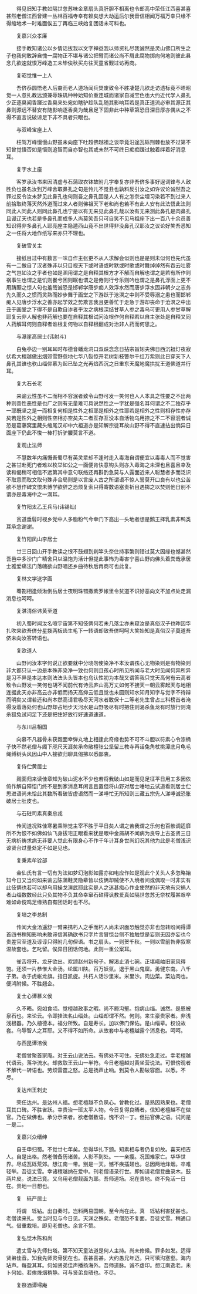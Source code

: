 <!-- { "loadSidebar": true } -->
　　得见旧知手教如隔世忽苏味金章扇头真肝胆不相离也令郎高中荣任江西喜甚喜甚然老僧江西曾建一丛林百福寺幸有赖矣想大劫运后尔我音信相闻万福万幸只缘不得缩地术一时难面俟五丁再临三峡始复团话未可料也。

　　复嘉兴众孝廉

　　接手教知诸公以乡情话拔我以文字禅益我以师资礼尽我诚然是灵山佛口所生之子也我何敢辞自愧一腐物正不堪与诸公把臂而诸公尚不屑此腐物掷向何地则彼此县念几欲速就恨万峰造工未毕俟秋买舟往天童省觐过访再商。

　　复昭觉惟一上人

　　吾侪忝圆悟老人后裔而老人道场闻兵燹废致令不胜凄楚几欲走访遗标竟不晤昭觉一人忽扎教远颁兼辱珠玑种种始知价重连城而诸家自减宝色也大约近代学人鼻孔少正逐臭闻香蹉过香臭来处宛如瞎驴趁队乱随其影响耳若是真正道流必审其源正其鼻则源远不替安有随影响逐香臭为哉且足下固非此中种草第恐日深日厚亦偶从之不得不直言说破谅足下非不具者只眼也。

　　与双峰宝座上人

　　枉驾万峰慢慢山野虽未向座下吐超佛越祖之谈毕竟沿途瓦砾荆棘也放不过第不知曾觉悟否如是悟则追智而自亦智也其或未然不可终日痴痴蹉过触着绊着好消息耳。

　　复字水上座

　　客岁承汝书来因清虚与石蒲取衣钵故附几字奉复亦非吾侪多事好逞词锋与人敌胜负也虽名汝到万峰舍取鼻孔之句是怜儿不觉丑也孰料反引汝之如许议论诚然吾之罪过反令汝未梦见此鼻孔也何则吾之鼻孔固是人人有之怎奈尘埋习染若不到过来人前拾取终落天然外道而过来人者则佛祖天下老和尚也若不有此人安有此法悟此法则同此人同此人则同此鼻孔也宁是以有无来见此鼻孔哉以汝有无来测此鼻孔是肉鼻孔且谩辽天也若是多鼻孔而成多人尚莫笑吾只可自笑不见马祖座下出一百八十余员善知识得非多鼻孔人耶亮座主隐遁西山竟不出世得非没鼻孔汉耶汝之议论好笑吾悉知之一任将大地作纸写来亦只不理也。

　　复破雪关主

　　接纸目过中有数言一味自作主张更不从人求解会似则也是是则未似何也先代虽有一二做自了汉者殊非以只目视天下或时语或时默或时歌或时舞绰绰然有吞云吐雾之气岂如汝之乎者也如是溷用谓之是自释其根方才不解而自解也谓之是若有所作则祸事生也谓之是饥则餐兮困则眠也谓之是倦则行兮乐则吟也谓之是鼻孔浮面上更不用踌蹰之惊人句也羞哉诚恐是邯郸学唐步痴人效浮水然而唐步浮水固非朝夕之志务先久而久之惯而灵熟而妙步舞于画堂之下游跃于沧溟之中则不受辱溺之患也而邯郸痴人见唐步浮水之善亦起学效之势欺言我且更善忙于走急于游却丧命于沧溟之中出丑于画堂之下得不是自欺自诈者乎汝之病根深结甘草人参之毒乌可更用人参甘草解耶复云非人解也非药解也要在自释其根试问汝根作何自释若以自主张处是自释又同人药解耳何则自释者谁根复何物以自释根翻成对治非人药而何思之。

　　与瀑崖高居士(讳射斗)

　　白兔亭边一别耳耳时布德音蟠龙洞口双趺念念日拈宗旨矧夫佛日西沉祖灯夜寂伏希大檀越傲出烟郊雪野忽地七华八裂惊开老树新枝瞥尔千红万紫则此日穿天下人鼻孔其谁也欤山缁仰慕为起已坠之光再焰西沉之日重东天魔地魔拱扰王道佛道并行耳。

　　复大石长老

　　来谕云性虽不二而相不容泯者致令山野可发一笑何也人人本具之性要之不出两种则善性恶性是也广之则有无量难可具说然性之一字犹是强名耳何谓之不二独存乎一耶既坚之是一而相复何相是性外之相耶是相外之性耶若是相外之性则相存性亦存矣若是性外之相则性空相亦空矣夫二者互存互没本自活物乌用捺之不二不容泯者诚恐是葛藤窝里藏头缩尾汉却中六祖道亦是知解宗徒耳故山野不得不直速拈出倘异日面座下仍此不悛一棒打折驴腰莫言不道。

　　复观止法师

　　不慧数年内痛慨吾蜀尽有英灵辈却不逢时走入毒海自谓便宜以毒毒人而不觉害之甚甘赴死门者难以枚举如公之一面便肯快意钩头则亦入毒海之未深也且喜且幸及读和偈稍可相信不远第其中意句联络还再斟酌急莫与人露面近来人聪慧者多而泛识不取意而取文取句殊非合局则是以言废人古之所谓语不惊人誓莫开口良有以也公苦欲不慧作碑文恨未博学欲辞之恐烦复索只得寄数语塞责祈目遇掷之以焚则他日别不谓亦是毒海中之一滴耳。

　　复竹阳太乙王兵马(讳锡灿)

　　贫道垂髫时视乡党中人多脂粉气今幸门下高出一头地者想是鹅王择乳素非鸭类耳承念谢谢。

　　复竹阳凤山李居士

　　廿三日回山开手教读之恨不鼓翅到刹竿头奈住持事繁则错过莫大因缘也憾甚然吾邑中多沙门广精舍只以温饱为活计但提此事怖为毒害宁喜山野向佛头着粪哉承居士雅爱痛法门落魄欲山野唱还乡曲待秋后再商可也此复。

　　复林文学送字画

　　蓦劄相逢倾湫倒岳居士夜明珠错撒紫罗帐里令贫道不识好恶向文不加点处走漏消息也呵呵。

　　复湛清俗讳黄至道

　　初入蜀时闻汝名喧宇宙第不知伎俩何若未几落尘亦未窥汝是真俗汉子也昨因华扎吹来欲吾侪分星拨两板齿生毛下一转语却致吾侪呵呵大笑始知是真俗汉子莫道吾侪未向汝答转语也。

　　复欧道人

　　山野问汝本字何说正欲要就中分晓勿使染净不本汝谓孩心无物染则是有物染则非大都只认一边是本殊非染净一致也何则且孩心时所见所闻与老大时见闻何异所异是习不异是本达本则法法头头皆本也乌认性初为本哉又谓答我只觉天高何有云高者致令山野发一笑何也胡不闻前代有诗云庐山高万丈如何不接天一朝云雾起天与地相连据此天亦非高云亦非低而扬天高抑云低且觉也未圆则知水知月知字与觉字不待辩而明矣又谓若还和尚本然高请君吸尽天河水者敢保十二等老先生曾占三科榜首者淹得没着落处何也山野却占地步天河水是山野吸尽有时把住则渴杀鱼龙有时放行则淹杀狐兔试问足下还是把住好放行好速道速道。

　　与东川吕相国

　　向慕不凡器骨未获觌面幸弹丸地上相逢此奇缘也势不可不斗胆以符素心令漆桶子快不然老僧与阁下咫尺天涯矣承命敝檀张公坚留三教寺再话兔角杖挑潭底月龟毛绳缚树头风因山中人接欲归聊具偈拂以悉鄙衷。

　　复侍伫黄居士

　　觌面归来读佳章知为破山泥水不少也若将我破山如是而见足征平日用工多因依倚作解自障悟门终不是到家消息耳闲言且置但将山野对居士唾地云试道看则居士伫思进语尚未恰此其数所看破皆虚语然而一涕唾忙无所知则三藏五宗先人涕唾诚恐胀破居士肚皮也。

　　与石砫司素真秦总戎

　　传闻道况殊佳寒暑乘隙觉主宰不胜于平日矣人谓之苦我谓之乐何也百骸调适靡所不为恨不如佛如仙飞身拔宅正眼看来犹是眼中金屑胡不闻病为良导上古圣贤三日无病祈祷求病无非要人觉此有限身心不作千年计耳身世尚幻况其他为此是老僧浅识谅贤台过量处定不如是见也。

　　复秉素牟铨部

　　金仙氏有言一切有为法如梦幻泡影如露亦如电应作如是观此个关头人多忽略始知今日又当何如来谕云陈蒲鞋灵隐辈皆以伎俩却贼使不入境者间或偶取一时非实有此伎俩也若可以却乌用操戈演武耶此实是人之迷甚痴心作业使然的非天地有灾祸人者山缁数数经此只负其物不负其命幸窜石砫得讽教爱真如隔世忽苏无奈杖履甚艰卒难如命傥鸡足缘熟自有团话时也不尽。

　　复培之李总制

　　传闻大金汤遥舒一臂来携朽人之手而朽人尚未识面恐触觉亦非也忽转盼间得谭首四书稍知影响未敢谛信其确欲书只字片言冒惊台侧不独触觉是妄则无因亦妄也今贵差官至道及谆谆只得附几句俚语。书之扇头。一则贺千秋。一则以雪前咎非叙寒温故套也。乞叱留。俟异日团话何地。此则一重公案耳。

　　雀舌将开。龙牙欲出。欢颂赵州新句子。解渴止消七碗。正堪峨岫旧家风得饱。还须一片恭惟大金汤。纶属川陕。百万妖氛。退于黑山鬼窟。勇健东南。八千子弟。收于虎帐龙旗。指日凯旋。共朽人话沙里米。米里沙。肉边菜。菜边肉也。便鸿附候。不胜翘企。

　　复士心谭慕义侯

　　久不晤。宛如食顷。觉檀越政事之暇。尚不屑沟壑。抱病山缁。诚然。是恩被泉石也。来论云。令即挂法名山缁处。山缁却谓不然。何则。来生豪贵家者。非浅浅根器。乃久植德本。福分所致。自是寿长。加以佛门保佑。是山缁辈。权设故套。乌辱智人之耳耶。又不得不如所命。从故套中与老檀越露个消息也。呵呵。

　　与西昆谭涪侯

　　老僧曾聚首家庵。对王云山说法云。有佛处不可住。无佛处急走过。幸老檀越代语云。落华流水。却救取王云山一半符。今日老檀越对黄坐营说法。可恨傍观者不解代一转语也。劳烦雷霆之怒。总是扬声止响。到莫令人勘破容面。以悉。不尽。

　　复达州王刺史

　　荣任达州。是达州人福。想老檀越不负夙心。曾教化过。是熟因熟果也。老僧耳其口碑。不胜雀跃。幸贵治一班太平人物。今日复得良晤者。信知老檀越不在做官。乃在做佛也。承分示来者。欲老僧数语。愧不识一丁。但拈官佛之语。试问是一是二。

　　复嘉兴众缙绅

　　自壬申归蜀。不觉廿七年矣。忽得华扎下颁。知素相与者仍复如故。喜天相吉人。自是出格。然老僧备历诸苦。人影不到处。一一亲撄。况国难家亡。华华世界。尽成瓦砾荒郊。想江南一带。别是一天。憾不疾插翅也。总因两地烽烟。卒难轻举。吾徒丈雪。幸诸檀越纳在爱中。刊老僧语录行世。即如请老僧登曲录木。鼓两片皮。说法已竟。又乌用老僧觌面为耶。吾师道场。况在贵地。终不免活一日在。贵地一日想也。

　　复　轹严居士

　　将谓　轹钻。出自秦时。岂料两易国朝。至今尚在此。真　轹钻利害犹甚也。老僧读来扎。觉当时见与今日见。天渊之殊矣。老僧恐不复面。吾徒丈雪。稍通口气。借重栽培。即见老僧也。余言不赘。

　　复弘觉木陈和尚

　　遣丈雪与先师扫塔。第不知天童法道是何人主持。尚未修候。罪多如发。适得贤弟佳音。知我先师灵骨犹在也。喜甚喜甚。大约愚兄年迈。只可填沟塞壑。海内玷声。每盈其耳。何如贤弟佳声播扬海外。吾师道脉。诚不虚印。想江南逸老。未卜何如。若俟烽烟稍静。可与贤弟良晤也。不尽。

　　复祭酒谭埽庵

